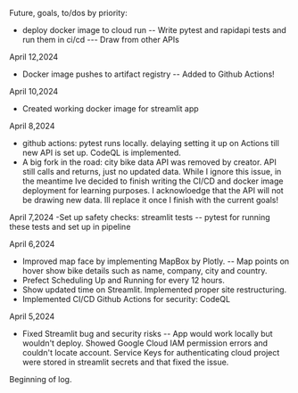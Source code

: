 Future, goals, to/dos by priority:
- deploy docker image to cloud run
-- Write pytest and rapidapi tests and run them in ci/cd
--- Draw from other APIs

April 12,2024
- Docker image pushes to artifact registry
-- Added to Github Actions!

April 10,2024
- Created working docker image for streamlit app

April 8,2024
- github actions: pytest runs locally. delaying setting it up on Actions till new API is set up. CodeQL is implemented.
- A big fork in the road: city bike data API was removed by creator. API still calls and returns, just no updated data.
While I ignore this issue, in the meantime Ive decided to finish writing the CI/CD and docker image deployment for learning purposes. 
I acknowloedge that the API will not be drawing new data. Ill replace it once I finish with the current goals!

April 7,2024
-Set up safety checks: streamlit tests
-- pytest for running these tests and set up in pipeline

April 6,2024
- Improved map face by implementing MapBox by Plotly. 
-- Map points on hover show bike details such as name, company, city and country. 
- Prefect Scheduling Up and Running for every 12 hours.
- Show updated time on Streamlit. Implemented proper site restructuring.
- Implemented CI/CD Github Actions for security: CodeQL

April 5,2024
- Fixed Streamlit bug and security risks
-- App would work locally but wouldn't deploy. Showed Google Cloud IAM permission errors and couldn't locate account. Service Keys for authenticating cloud project were 
stored in streamlit secrets and that fixed the issue.

Beginning of log.
